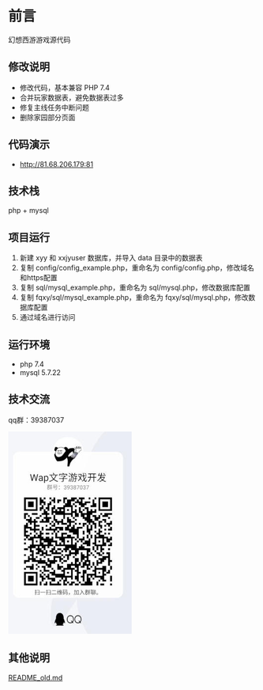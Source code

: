 # 前言
幻想西游游戏源代码

## 修改说明
 - 修改代码，基本兼容 PHP 7.4
 - 合并玩家数据表，避免数据表过多
 - 修复主线任务中断问题
 - 删除家园部分页面
 
## 代码演示
 - http://81.68.206.179:81

## 技术栈
php + mysql

## 项目运行
1. 新建 xyy 和 xxjyuser 数据库，并导入 data 目录中的数据表
2. 复制 config/config_example.php，重命名为 config/config.php，修改域名和https配置
3. 复制 sql/mysql_example.php，重命名为 sql/mysql.php，修改数据库配置
4. 复制 fqxy/sql/mysql_example.php，重命名为 fqxy/sql/mysql.php，修改数据库配置
5. 通过域名进行访问

## 运行环境
- php 7.4
- mysql 5.7.22

## 技术交流
qq群：39387037

![群二维码](images/qun.jpg)

## 其他说明
[README_old.md](./README_old.md)
